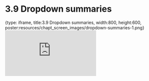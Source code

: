# 3.9 Dropdown summaries
 
{type: iframe, title:3.9 Dropdown summaries, width:800, height:600, poster:resources/chapt_screen_images/dropdown-summaries-1.png}
![](https://sayumiyork.github.io/miniCURE-16S_Test/dropdown-summaries-1.html)
 

 
